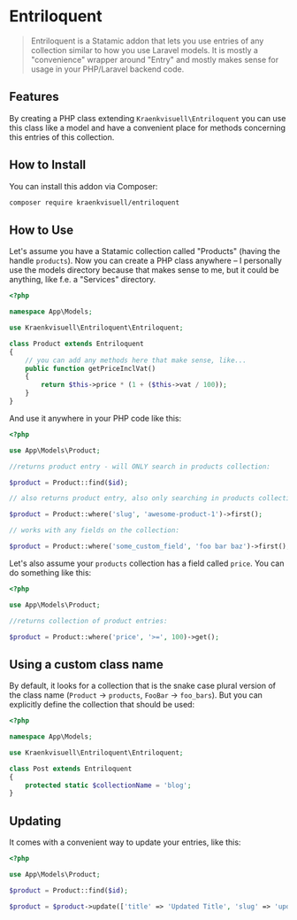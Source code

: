 # Entriloquent

> Entriloquent is a Statamic addon that lets you use entries of any collection similar to how you use Laravel models. It is mostly a "convenience" wrapper around "Entry" and mostly makes sense for usage in your PHP/Laravel backend code.

## Features

By creating a PHP class extending `Kraenkvisuell\Entriloquent` you can use this class like a model and have a convenient place for methods concerning this entries of this collection.

## How to Install

You can install this addon via Composer:

``` bash
composer require kraenkvisuell/entriloquent
```

## How to Use

Let's assume you have a Statamic collection called "Products" (having the handle `products`). Now you can create a PHP class anywhere – I personally use the models directory because that makes sense to me, but it could be anything, like f.e. a "Services" directory.

```php
<?php

namespace App\Models;

use Kraenkvisuell\Entriloquent\Entriloquent;

class Product extends Entriloquent
{
    // you can add any methods here that make sense, like...
    public function getPriceInclVat()
    {
        return $this->price * (1 + ($this->vat / 100));
    }
}

```

And use it anywhere in your PHP code like this:

```php
<?php

use App\Models\Product;

//returns product entry - will ONLY search in products collection:

$product = Product::find($id);

// also returns product entry, also only searching in products collection:

$product = Product::where('slug', 'awesome-product-1')->first();

// works with any fields on the collection:

$product = Product::where('some_custom_field', 'foo bar baz')->first();

```

Let's also assume your `products` collection has a field called `price`. You can do something like this:

```php
<?php

use App\Models\Product;

//returns collection of product entries:

$product = Product::where('price', '>=', 100)->get();

```

## Using a custom class name

By default, it looks for a collection that is the snake case plural version of the class name (`Product` -> `products`, `FooBar` -> `foo_bars`). But you can explicitly define the collection that should be used:



```php
<?php

namespace App\Models;

use Kraenkvisuell\Entriloquent\Entriloquent;

class Post extends Entriloquent
{
    protected static $collectionName = 'blog';
}

```

## Updating

It comes with a convenient way to update your entries, like this:

```php
<?php

use App\Models\Product;

$product = Product::find($id);

$product = $product->update(['title' => 'Updated Title', 'slug' => 'updated-slug']);

```


